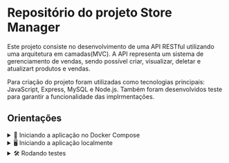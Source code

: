 # Repositório do projeto Store Manager

  Este projeto consiste no desenvolvimento de uma API RESTful utilizando uma arquitetura em camadas(MVC). A API representa um sistema de gerenciamento de vendas, sendo possível criar, visualizar, deletar e atualizart produtos e vendas.

  Para criação do projeto foram utilizadas como tecnologias principais: JavaScript, Express, MySQL e Node.js. Também foram desenvolvidos teste para garantir a funcionalidade das implrmentações.

## Orientações

<details>
<summary>🐳 Iniciando a aplicação no Docker Compose</summary>

```bash
# Instale as dependências
npm install

# Inicie os containers do compose `backend` e `db`
# A aplicação estará disponível em `http://localhost:3001` em modo de desenvolvimento
docker-compose up -d

# É possível ver os logs da aplicação com `docker logs -n 20 -f <nome-do-container>`
docker logs -n 20 -f store_manager
```
</details>

<details>
<summary>🖥️ Iniciando a aplicação localmente</summary>

> ⚠️ Atenção: Ao rodar localmente, a aplicação deverá receber variáveis de ambiente como exemplificado em [`env.example`](./env.example) para poder se comunicar com o serviço de banco de dados.

```bash
# Instale as dependências
npm install

# Inicie apenas o serviço `db` no compose
docker-compose up -d db

# Inicie a aplicação em modo de desenvolvimento
npm run dev:local
```
</details>

<details>
<summary>🛠 Rodando testes</summary>

Segue um resumo dos comandos relacionados aos testes:

```bash
#### Comandos dos testes com mocha
npm run test:mocha     # roda os testes do mocha
npm run test:coverage  # roda os testes e mostra a cobertura geral
npm run test:mutation  # roda os testes e mostra a cobertura de mutações
```
</details>